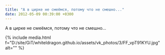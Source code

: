 ```yaml
---
title: "А в цирке не смеёмся, потому что не смешно..."
date: 2012-05-09 00:39:00 +0300
---
```


А в цирке не смеёмся, потому что не смешно...

{% include media.html f="D:/site/GiT/whiteldragon.github.io/assets/vk_photos/3/FF_vpT91KYU.jpg" alt="" %}
